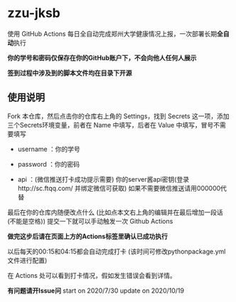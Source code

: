 # zzu-jksb

使用 GitHub Actions 每日全自动完成郑州大学健康情况上报，一次部署长期**全自动**执行

**你的学号和密码仅保存在你的GitHub账户下，不会向他人任何人展示**

**签到过程中涉及到的脚本文件均在目录下开源**

## 使用说明

Fork 本仓库，然后点击你的仓库右上角的 Settings，找到 Secrets 这一项，添加三个Secrets环境变量，前者在 Name 中填写，后者在 Value 中填写，冒号不需要填写

* username ：你的学号

* password ：你的密码

* api ：(微信推送打卡成功提示需要)  你的server酱api密钥(登录http://sc.ftqq.com/ 并绑定微信可获取) 如果不需要微信推送请用000000代替

最后在你的仓库内随便改点什么 (比如点本文右上角的编辑并在最后增加一段话(不能是空格)) 提交一下就可以手动触发一次 Github Actions 

**做完这步后请在页面上方的Actions标签里确认已成功执行**

以后每天的00:15和04:15都会自动完成打卡 (该时间可修改pythonpackage.yml文件进行配置)

在 Actions 处可以看到打卡情况，假如发生错误会看到详情。

**有问题请开Issue问**
start on 2020/7/30
update on 2020/10/19
